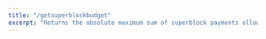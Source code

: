 ```yaml
---
title: "/getsuperblockbudget"
excerpt: "Returns the absolute maximum sum of superblock payments allowed."
---
```

